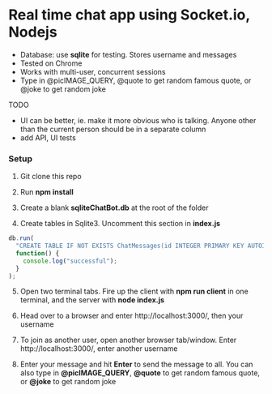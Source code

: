 # Real time chat app using Socket.io, Nodejs

- Database: use **sqlite** for testing. Stores username and messages
- Tested on Chrome
- Works with multi-user, concurrent sessions
- Type in @picIMAGE_QUERY, @quote to get random famous quote, or @joke to get random joke

TODO
- UI can be better, ie. make it more obvious who is talking. Anyone other than the current person should be in a separate column
- add API, UI tests

### Setup

1. Git clone this repo

2. Run **npm install**

3. Create a blank **sqliteChatBot.db** at the root of the folder

4. Create tables in Sqlite3. Uncomment this section in **index.js**

```javascript
db.run(
  "CREATE TABLE IF NOT EXISTS ChatMessages(id INTEGER PRIMARY KEY AUTOINCREMENT, username TEXT, message text)",
  function() {
    console.log("successful");
  }
);
```
5. Open two terminal tabs. Fire up the client with **npm run client** in one terminal, and the server with  **node index.js**

6. Head over to a browser and enter http://localhost:3000/, then your username

7. To join as another user, open another browser tab/window. Enter http://localhost:3000/, enter another username

8. Enter your message and hit **Enter** to send the message to all. You can also type in **@picIMAGE_QUERY**, **@quote** to get random famous quote, or **@joke** to get random joke
